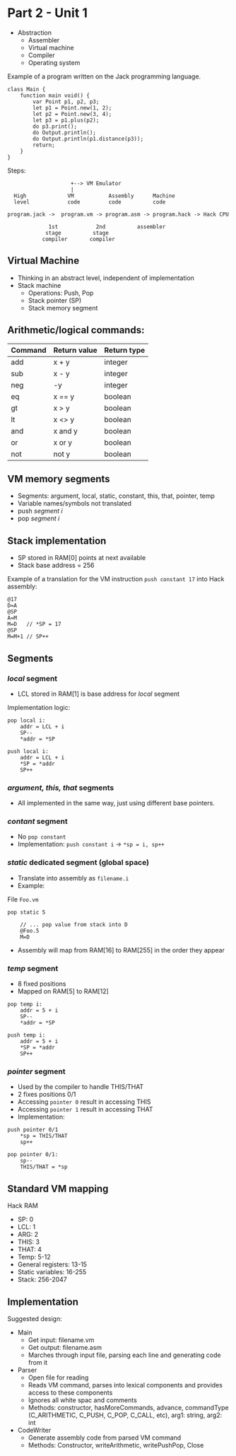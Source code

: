 # Part 2 - Unit 1

- Abstraction
    - Assembler
    - Virtual machine
    - Compiler
    - Operating system

Example of a program written on the Jack programming language.

```
class Main {
    function main void() {
        var Point p1, p2, p3;
        let p1 = Point.new(1, 2);
        let p2 = Point.new(3, 4);
        let p3 = p1.plus(p2);
        do p3.print();
        do Output.println();
        do Output.println(p1.distance(p3));
        return;
    }
}
```

Steps:

```
                    +--> VM Emulator
                    |
  High             VM           Assembly      Machine
  level            code         code          code

program.jack ->  program.vm -> program.asm -> program.hack -> Hack CPU

             1st            2nd          assembler
            stage          stage
           compiler       compiler
```

## Virtual Machine

- Thinking in an abstract level, independent of implementation
- Stack machine
    - Operations: Push, Pop
    - Stack pointer (SP)
    - Stack memory segment

## Arithmetic/logical commands:

Command | Return value | Return type
--------|--------------|------------
add     | x + y        | integer
sub     | x - y        | integer
neg     | -y           | integer
eq      | x == y       | boolean
gt      | x > y        | boolean
lt      | x <> y       | boolean
and     | x and y      | boolean
or      | x or y       | boolean
not     | not y        | boolean

## VM memory segments

- Segments: argument, local, static, constant, this, that, pointer, temp
- Variable names/symbols not translated
- push *segment* *i*
- pop *segment* *i*

## Stack implementation

- SP stored in RAM[0] points at next available
- Stack base address = 256

Example of a translation for the VM instruction `push constant 17` into Hack assembly:

```
@17
D=A
@SP
A=M
M=D   // *SP = 17
@SP
M=M+1 // SP++
```

## Segments

### *local* segment

- LCL stored in RAM[1] is base address for *local* segment

Implementation logic:

```
pop local i:
    addr = LCL + i
    SP--
    *addr = *SP

push local i:
    addr = LCL + i
    *SP = *addr
    SP++
```

### *argument, this, that* segments

- All implemented in the same way, just using different base pointers.

### *contant* segment

- No `pop constant`
- Implementation: `push constant i` -> `*sp = i, sp++`

### *static* dedicated segment (global space)

- Translate into assembly as `filename.i`
- Example:

File `Foo.vm`
```
pop static 5

    // ... pop value from stack into D
    @Foo.5
    M=D
```

- Assembly will map from RAM[16] to RAM[255] in the order they appear

### *temp* segment

- 8 fixed positions
- Mapped on RAM[5] to RAM[12]

```
pop temp i:
    addr = 5 + i
    SP--
    *addr = *SP

push temp i:
    addr = 5 + i
    *SP = *addr
    SP++
```

### *pointer* segment

- Used by the compiler to handle THIS/THAT
- 2 fixes positions 0/1
- Accessing `pointer 0` result in accessing THIS
- Accessing `pointer 1` result in accessing THAT
- Implementation:

```
push pointer 0/1
    *sp = THIS/THAT
    sp++

pop pointer 0/1:
    sp--
    THIS/THAT = *sp
```

## Standard VM mapping

Hack RAM
- SP: 0
- LCL: 1
- ARG: 2
- THIS: 3
- THAT: 4
- Temp: 5-12
- General registers: 13-15
- Static variables: 16-255
- Stack: 256-2047

## Implementation

Suggested design:
- Main
    - Get input: filename.vm
    - Get output: filename.asm
    - Marches through input file, parsing each line and generating code from it
- Parser
    - Open file for reading
    - Reads VM command, parses into lexical components and provides access to these components
    - Ignores all white spac and comments
    - Methods: constructor, hasMoreCommands, advance, commandType (C_ARITHMETIC, C_PUSH, C_POP, C_CALL, etc), arg1: string, arg2: int
- CodeWriter
    - Generate assembly code from parsed VM command
    - Methods: Constructor, writeArithmetic, writePushPop, Close
